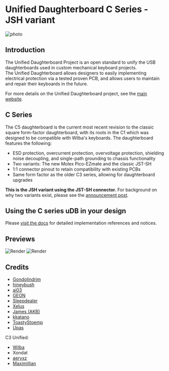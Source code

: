 # Unified Daughterboard C Series - JSH variant

![photo](https://github.com/Unified-Daughterboard/UDB-C/raw/main/resources/uDB-C4-photo.jpg)

## Introduction
The Unified Daughterboard Project is an open standard to unify the USB daughterboards used in custom mechanical keyboard projects.  
The Unified Daughterboard allows designers to easily implementing electrical protection via a tested proven PCB, and allows users to maintain and repair their keyboards in the future.  
  
For more details on the Unified Daughterboard project, see the [main website](https://unified-daughterboard.github.io/).


## C Series

The C5 daughterboard is the current most recent revision to the classic square form-factor daughterboard, with its roots in the C1 which was designed to be compatible with Wilba's keyboards.
The daughterboard features the following:

- ESD protection, overcurrent protection, overvoltage protection, shielding noise decoupling, and single-path grounding to chassis functionality
- Two variants: The new Molex Pico-EZmate and the classic JST-SH
- 1:1 connector pinout to retain compatibility with existing PCBs
- Same form factor as the older C3 series, allowing for daughterboard upgrades
  
**This is the JSH variant using the JST-SH connector.**
For background on why two variants exist, please see the [announcement post](https://unified-daughterboard.github.io/#/announcements/announcement-20231022).


## Using the C series uDB in your design
Please [visit the docs](https://unified-daughterboard.github.io/) for detailed implementation references and notices.  


## Previews
![Render](https://github.com/Unified-Daughterboard/UDB-C/raw/main/resources/uDB-C4-render-front.jpg)
![Render](https://github.com/Unified-Daughterboard/UDB-C/raw/main/resources/uDB-C4-render-rear.jpg)


## Credits
- [Gondolindrim](https://github.com/Gondolindrim)
- [hineybush](https://hineybush.com/)
- [ai03](https://ai03.com/)
- [GEON](https://geon.works/)
- [Sleepdealer](https://sleepdealer.xyz)
- [Xelus](https://xelus.me)
- [James (AKB)](https://alchemistkeyboards.com/)
- [kkatano](https://github.com/kkatano)
- [ToastyStoemp](https://vwolf.be)
- [Upas](https://cannonkeys.com)

C3 Unified:
- [Wilba](https://wilba.tech)
- Xondat
- [aeryxz](https://github.com/aeryxz)
- [Maximillian](https://github.com/Maximillian)
